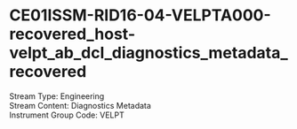 # CE01ISSM-RID16-04-VELPTA000-recovered_host-velpt_ab_dcl_diagnostics_metadata_recovered

Stream Type: Engineering<br>
Stream Content: Diagnostics Metadata<br>
Instrument Group Code: VELPT<br>
